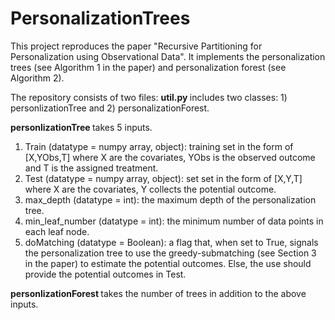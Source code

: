 # PersonalizationTrees

This project reproduces the paper "Recursive Partitioning for Personalization using Observational Data". It implements the personalization trees (see Algorithm 1 in the paper) and personalization forest (see Algorithm 2). 

The repository consists of two files: 
<b> util.py </b> includes two classes: 1) personlizationTree and 2) personalizationForest. 

<b> personlizationTree </b> takes 5 inputs. 
<ol>
  <li>Train (datatype = numpy array, object): training set in the form of [X,YObs,T] where X are the covariates, YObs is the observed outcome and T is the assigned treatment.</li> 
  <li>Test (datatype = numpy array, object): set set in the form of [X,Y,T] where X are the covariates, Y collects the potential outcome.</li>
  <li>max_depth (datatype = int): the maximum depth of the personalization tree. </li>
  <li>min_leaf_number (datatype = int): the minimum number of data points in each leaf node. </li>
  <li>doMatching (datatype = Boolean): a flag that, when set to True, signals the personalization tree to use the greedy-submatching (see Section 3 in the paper) to estimate the potential outcomes. Else, the use should provide the potential outcomes in Test. </li>
</ol>

<b> personlizationForest </b> takes the number of trees in addition to the above inputs. 


